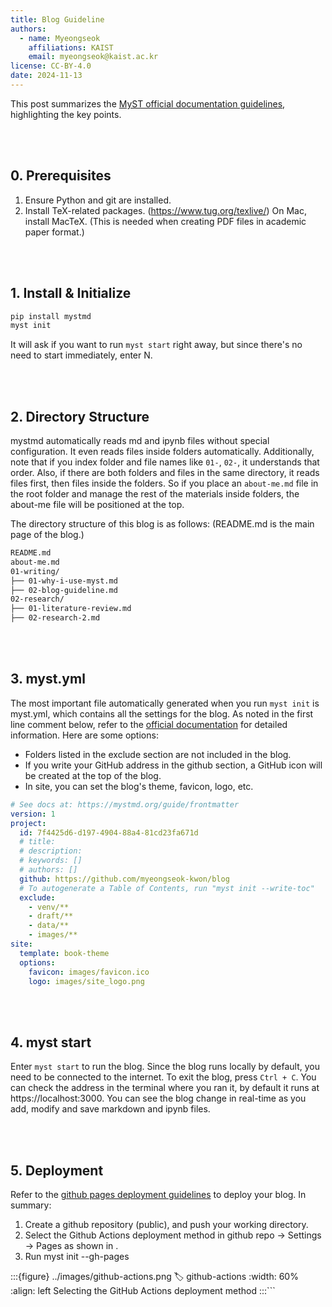 ```yaml
---
title: Blog Guideline
authors:
  - name: Myeongseok
    affiliations: KAIST
    email: myeongseok@kaist.ac.kr
license: CC-BY-4.0
date: 2024-11-13
---
```


This post summarizes the [MyST official documentation guidelines](https://mystmd.org/guide), highlighting the key points.

<br/><br/>

## 0. Prerequisites 

1. Ensure Python and git are installed.
2. Install TeX-related packages. (https://www.tug.org/texlive/) On Mac, install MacTeX. (This is needed when creating PDF files in academic paper format.)

<br/><br/>

## 1. Install & Initialize

```bash
pip install mystmd
myst init
```
It will ask if you want to run `myst start` right away, but since there's no need to start immediately, enter N.


<br/><br/>

## 2. Directory Structure
mystmd automatically reads md and ipynb files without special configuration. It even reads files inside folders automatically. Additionally, note that if you index folder and file names like `01-`, `02-`, it understands that order. Also, if there are both folders and files in the same directory, it reads files first, then files inside the folders. So if you place an `about-me.md` file in the root folder and manage the rest of the materials inside folders, the about-me file will be positioned at the top.

The directory structure of this blog is as follows: (README.md is the main page of the blog.)

```bash
README.md
about-me.md
01-writing/
├── 01-why-i-use-myst.md
├── 02-blog-guideline.md
02-research/
├── 01-literature-review.md
├── 02-research-2.md
```

<br/><br/>
## 3. myst.yml
The most important file automatically generated when you run `myst init` is myst.yml, which contains all the settings for the blog. As noted in the first line comment below, refer to the [official documentation](https://mystmd.org/guide/frontmatter) for detailed information. Here are some options:
- Folders listed in the exclude section are not included in the blog.
- If you write your GitHub address in the github section, a GitHub icon will be created at the top of the blog.
- In site, you can set the blog's theme, favicon, logo, etc.

```yaml
# See docs at: https://mystmd.org/guide/frontmatter
version: 1
project:
  id: 7f4425d6-d197-4904-88a4-81cd23fa671d
  # title:
  # description:
  # keywords: []
  # authors: []
  github: https://github.com/myeongseok-kwon/blog
  # To autogenerate a Table of Contents, run "myst init --write-toc"
  exclude:
    - venv/**
    - draft/**
    - data/**
    - images/**
site:
  template: book-theme
  options:
    favicon: images/favicon.ico
    logo: images/site_logo.png
```

<br/><br/>
## 4. myst start
Enter `myst start` to run the blog. Since the blog runs locally by default, you need to be connected to the internet. To exit the blog, press `Ctrl + C`. You can check the address in the terminal where you ran it, by default it runs at https://localhost:3000. You can see the blog change in real-time as you add, modify and save markdown and ipynb files.


<br/><br/>
## 5. Deployment
Refer to the [github pages deployment guidelines](https://mystmd.org/guide/deployment-github-pages) to deploy your blog. In summary:
1. Create a github repository (public), and push your working directory.
2. Select the Github Actions deployment method in github repo -> Settings -> Pages as shown in [](#github-actions).
3. Run myst init --gh-pages


:::{figure} ../images/github-actions.png
:label: github-actions
:width: 60%
:align: left
Selecting the GitHub Actions deployment method
:::```